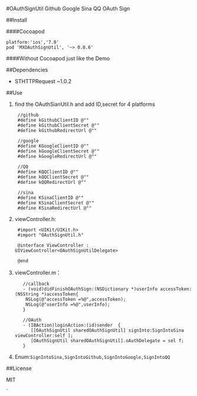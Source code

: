 #OAuthSignUtil
Github Google Sina QQ OAuth Sign

##Install

####Cocoapod
	
	platform:'ios','7.0'
	pod 'MXOAuthSignUtil', '~> 0.0.6'

####Without Cocoapod
	just like the Demo

##Dependencies

 - STHTTPRequest ~1.0.2

##Use
1. find the OAuthSianUtil.h and add ID,secret for 4 platforms
	
		//github
		#define kGithubClientID @""
		#define kGithubClientSecret @""
		#define kGithubRedirectUrl @""
		
		//google
		#define KGoogleClientID @""
		#define kGoogleClientSecret @""
		#define kGoogleRedirectUrl @""
		
		//QQ
		#define KQQClientID @""
		#define kQQClientSecret @""
		#define kQQRedirectUrl @""
		
		//sina
		#define KSinaClientID @""
		#define KSinaClientSecret @""
		#define KSinaRedirectUrl @""
	
2. viewController.h:


		#import <UIKit/UIKit.h>
		#import "OAuthSignUtil.h"
		
		@interface ViewController : UIViewController<OAuthSignUtilDelegate>
		
		@end


3. viewController.m：


		  //callback
		  - (void)didFinishOAuthSign:(NSDictionary *)userInfo accessToken:(NSString *)accessToken{
		   NSLog(@"accessToken =%@",accessToken);
		   NSLog(@"userInfo =%@",userInfo);
		  }
		
		  //OAuth
		  - (IBAction)loginAction:(id)sender  {
		     [[OAuthSignUtil sharedOAuthSignUtil] signInto:SignIntoSina viewController:self ];
		     [OAuthSignUtil sharedOAuthSignUtil].oAuthDelegate = sel f;
		  }

 
   
6. Enum:`SignIntoSina,SignIntoGithub,SignIntoGoogle,SignIntoQQ`

##License

MIT












`
